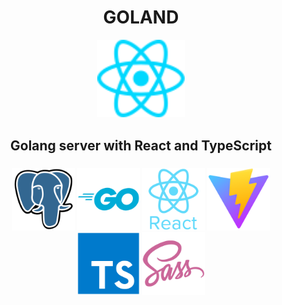 <div align="center">
    <div align="center">
        <h1>GOLAND</h1>
        <img src="https://raw.githubusercontent.com/SLecureu/Goland/master/public/assets/icon.svg" width="140px" />
        <h2>Golang server with React and TypeScript<h3>
    </div>
    <img src="https://raw.githubusercontent.com/devicons/devicon/master/icons/postgresql/postgresql-original.svg" width="100px" />
    <img src="https://raw.githubusercontent.com/devicons/devicon/master/icons/go/go-original-wordmark.svg" width="100px" />
    <img src="https://raw.githubusercontent.com/devicons/devicon/master/icons/react/react-original-wordmark.svg" width="100px" />
    <img src="https://raw.githubusercontent.com/devicons/devicon/master/icons/vitejs/vitejs-original.svg" width="100px"/>
    <img src="https://raw.githubusercontent.com/devicons/devicon/master/icons/typescript/typescript-original.svg" width="100px" />
    <img src="https://raw.githubusercontent.com/devicons/devicon/master/icons/sass/sass-original.svg" width="100px" />
</div>
